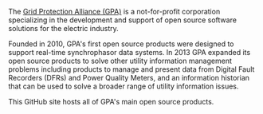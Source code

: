 
The [Grid Protection Alliance (GPA)](https://www.gridprotectionalliance.org) is a not-for-profit corporation specializing in the development and support of open source software solutions for the electric industry.

Founded in 2010, GPA's first open source products were designed to support real-time synchrophasor data systems. In 2013 GPA expanded its open source products to solve other utility information management problems including products to manage and present data from Digital Fault Recorders (DFRs) and Power Quality Meters, and an information historian that can be used to solve a broader range of utility information issues.

This GitHub site hosts all of GPA's main open source products.
